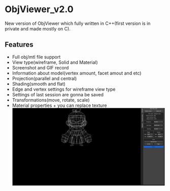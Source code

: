# ObjViewer_v2.0
New version of ObjViewer which fully written in C++(first version is in private and made mostly on C). 
## Features
- Full obj/mtl file support
- View type(wireframe, Solid and Material)
- Screenshot and GIF record
- Information about model(vertex amount, facet amout and etc)
- Projection(parallel and central)
- Shading(smooth and flat)
- Edge and vertex settings for wireframe view type
- Settings of last session are gonna be saved
- Transformations(move, rotate, scale)
- Material properties + you can replace texture
![](misc/view_type.gif)
